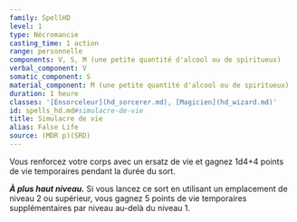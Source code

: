 ```yaml
---
family: SpellHD
level: 1
type: Nécromancie
casting_time: 1 action
range: personnelle
components: V, S, M (une petite quantité d'alcool ou de spiritueux)
verbal_component: V
somatic_component: S
material_component: M (une petite quantité d'alcool ou de spiritueux)
duration: 1 heure
classes: '[Ensorceleur](hd_sorcerer.md), [Magicien](hd_wizard.md)'
id: spells_hd.md#simulacre-de-vie
title: Simulacre de vie
alias: False Life
source: (MDR p)(SRD)
---
```


Vous renforcez votre corps avec un ersatz de vie et gagnez 1d4+4 points de vie temporaires pendant la durée du sort.

**_À plus haut niveau._** Si vous lancez ce sort en utilisant un emplacement de niveau 2 ou supérieur, vous gagnez 5 points de vie temporaires supplémentaires par niveau au-delà du niveau 1.

